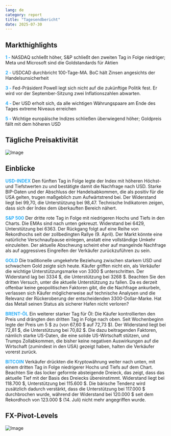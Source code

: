 ```yaml
---
lang: de
category: report
title: "Tagesendbericht"
date: 2025-07-30
---
```



<h2>Markthighlights</h2>
<strong style="color: #2caef7;">1 - </strong> NASDAQ schließt höher, S&P schließt den zweiten Tag in Folge niedriger; Meta und Microsoft sind die Goldstandards für Aktien

<strong style="color: #2caef7;">2 - </strong> USDCAD durchbricht 100-Tage-MA. BoC hält Zinsen angesichts der Handelsunsicherheit

<strong style="color: #2caef7;">3 - </strong> Fed-Präsident Powell legt sich nicht auf die zukünftige Politik fest. Er wird vor der September-Sitzung zwei Inflationszahlen abwarten.

<strong style="color: #2caef7;">4 - </strong> Der USD erholt sich, da alle wichtigen Währungspaare am Ende des Tages extreme Niveaus erreichen

<strong style="color: #2caef7;">5 - </strong> Wichtige europäische Indizes schließen überwiegend höher; Goldpreis fällt mit dem höheren USD



<h2>Tägliche Preisaktivität</h2>
<img src="https://markleighedu.github.io/img/Jul-2025/30-Jul-2025/price.jpg" alt="Image"/>

<h2>Einblicke</h2>
<strong style="color: #2caef7;">USD-INDEX</strong> Den fünften Tag in Folge legte der Index mit höheren Höchst- und Tiefstwerten zu und bestätigte damit die Nachfrage nach USD. Starke BIP-Daten und der Abschluss der Handelsabkommen, die als positiv für die USA gelten, trugen maßgeblich zum Aufwärtstrend bei. Der Widerstand liegt bei 99,70, die Unterstützung bei 98,47. Technische Indikatoren zeigen, dass sich der Index dem überkauften Bereich nähert.

<strong style="color: #2caef7;">S&P 500</strong> Der dritte rote Tag in Folge mit niedrigeren Hochs und Tiefs in den Charts. Die EMAs sind nach unten gekreuzt. Widerstand bei 6429, Unterstützung bei 6363. Der Rückgang folgt auf eine Reihe von Rekordhochs seit der zollbedingten Rallye (9. April). Der Markt könnte eine natürliche Verschnaufpause einlegen, anstatt eine vollständige Umkehr einzuleiten. Der aktuelle Abschwung scheint eher auf mangelnde Nachfrage als auf aggressives Eingreifen der Verkäufer zurückzuführen zu sein.

<strong style="color: #2caef7;">GOLD</strong> Die traditionelle umgekehrte Beziehung zwischen starkem USD und schwachem Gold zeigte sich heute. Käufer griffen nicht ein, als Verkäufer die wichtige Unterstützungsmarke von 3300 $ unterschritten. Der Widerstand lag bei 3334 $, die Unterstützung bei 3268 $. Beachten Sie den dritten Versuch, unter die aktuelle Unterstützung zu fallen. Da es derzeit offenbar keine geopolitischen Faktoren gibt, die die Nachfrage ankurbeln, verlassen sich Käufer möglicherweise auf technische Analysen und die Relevanz der Rückeroberung der entscheidenden 3300-Dollar-Marke. Hat das Metall seinen Status als sicherer Hafen nicht verloren?

<strong style="color: #2caef7;">BRENT-ÖL</strong> Ein weiterer starker Tag für Öl: Die Käufer kontrollierten den Preis und drängten den dritten Tag in Folge nach oben. Seit Wochenbeginn legte der Preis um 5 $ zu (von 67,60 $ auf 72,73 $). Der Widerstand liegt bei 72,81 $, die Unterstützung bei 70,82 $. Die dazu beitragenden Faktoren, nämlich starke US-Daten, die eine solide US-Wirtschaft stützen, und Trumps Zollabkommen, die bisher keine negativen Auswirkungen auf die Wirtschaft (zumindest in den USA) gezeigt haben, halten die Verkäufer vorerst zurück.

<strong style="color: #2caef7;">BITCOIN</strong> Verkäufer drückten die Kryptowährung weiter nach unten, mit einem dritten Tag in Folge niedrigerer Hochs und Tiefs auf dem Chart. Beachten Sie das locker geformte absteigende Dreieck, das zeigt, dass das aktuelle Tief mit der Basis des Dreiecks übereinstimmt. Widerstand liegt bei 118.700 $, Unterstützung bei 115.600 $. Die bärische Tendenz wird zusätzlich dadurch verstärkt, dass die Unterstützung bei 117.000 $ durchbrochen wurde, während der Widerstand bei 120.000 $ seit dem Rekordhoch von 123.000 $ (14. Juli) nicht mehr angegriffen wurde.



<h2>FX-Pivot-Levels</h2>
<img src="https://markleighedu.github.io/img/Jul-2025/30-Jul-2025/pivot.jpg" alt="Image"/>